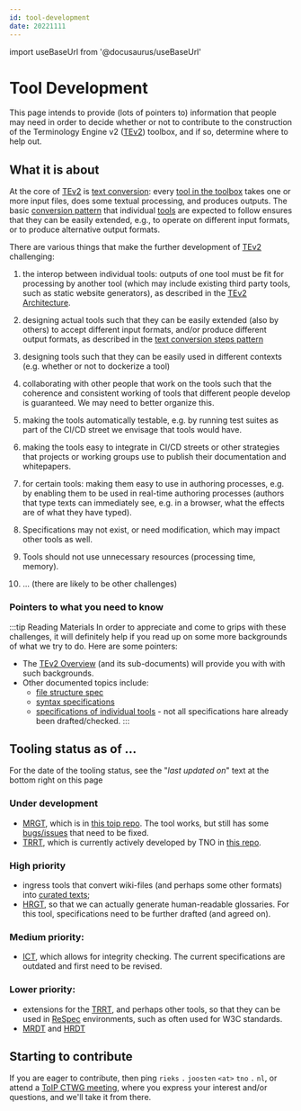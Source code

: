 ```yaml
---
id: tool-development
date: 20221111
---
```


import useBaseUrl from '@docusaurus/useBaseUrl'

# Tool Development

This page intends to provide (lots of pointers to) information that people may need in order to decide whether or not to contribute to the construction of the Terminology Engine v2 ([TEv2](@)) toolbox, and if so, determine where to help out.

## What it is about

At the core of [TEv2](@) is [text conversion](/docs/overview/tev2-text-conversion): every [tool in the toolbox](toolbox@) takes one or more input files, does some textual processing, and produces outputs. The basic [conversion pattern](/docs/overview/tev2-text-conversion#steps) that individual [tools](toolbox@) are expected to follow ensures that they can be easily extended, e.g., to operate on different input formats, or to produce alternative output formats.

There are various things that make the further development of [TEv2](@) challenging:

1. the interop between individual tools: outputs of one tool must be fit for processing by another tool (which may include existing third party tools, such as static website generators), as described in the [TEv2 Architecture](/docs/overview/tev2-architecture).
2. designing actual tools such that they can be easily extended (also by others) to accept different input formats, and/or produce different output formats, as described in the [text conversion steps pattern](/docs/overview/tev2-text-conversion#steps)
3. designing tools such that they can be easily used in different contexts (e.g. whether or not to dockerize a tool)
4. collaborating with other people that work on the tools such that the coherence and consistent working of tools that different people develop is guaranteed. We may need to better organize this.
5. making the tools automatically testable, e.g. by running test suites as part of the CI/CD street we envisage that tools would have.
6. making the tools easy to integrate in CI/CD streets or other strategies that projects or working groups use to publish their documentation and whitepapers.
7. for certain tools: making them easy to use in authoring processes, e.g. by enabling them to be used in real-time authoring processes (authors that type texts can immediately see, e.g. in a browser, what the effects are of what they have typed).
8. Specifications may not exist, or need modification, which may impact other tools as well.
9. Tools should not use unnecessary resources (processing time, memory).

10. ... (there are likely to be other challenges)

### Pointers to what you need to know

:::tip Reading Materials
In order to appreciate and come to grips with these challenges, it will definitely help if you read up on some more backgrounds of what we try to do. Here are some pointers:

- The [TEv2 Overview](/docs/category/introduction-overview) (and its sub-documents) will provide you with with such backgrounds.
- Other documented topics include:
  - [file structure spec](/docs/tev2-spec-files)
  - [syntax specifications](/docs/tev2-syntax)
  - [specifications of individual tools](toolbox@) - not all specifications hare already been drafted/checked.
:::

## Tooling status as of ...

For the date of the tooling status, see the "<i>last updated on</i>" text at the bottom right on this page

### Under development


- [MRGT](mrgt@), which is in [this toip repo](https://github.com/trustoverip/ctwg-toolkit-mrg). The tool works, but still has some [bugs/issues](https://github.com/trustoverip/ctwg-toolkit-mrg/issues) that need to be fixed.
- [TRRT](trrt@), which is currently actively developed by TNO in [this repo](https://github.com/tno-terminology-design/trrt).

### High priority

- ingress tools that convert wiki-files (and perhaps some other formats) into [curated texts](/docs/specs/files/curated-text-file);
- [HRGT](hrgt@), so that we can actually generate human-readable glossaries. For this tool, specifications need to be further drafted (and agreed on).

### Medium priority:

- [ICT](/docs/specs/tools-envisaged/ict), which allows for integrity checking. The current specifications are outdated and first need to be revised.

### Lower priority:

- extensions for the [TRRT](@), and perhaps other tools, so that they can be used in [ReSpec](https://dev.w3.org/2008/video/mediaann/ReSpec.js/documentation.html) environments, such as often used for W3C standards.
- [MRDT](/docs/specs/tools-envisaged/mrdt) and [HRDT](/docs/specs/tools-envisaged/hrdt)


## Starting to contribute

If you are eager to contribute, then ping `rieks` `.` `joosten` `<at>` `tno` `.` `nl`, or attend a [ToIP CTWG meeting](https://wiki.trustoverip.org/display/HOME/CTWG+Meeting+Pages), where you express your interest and/or questions, and we'll take it from there.